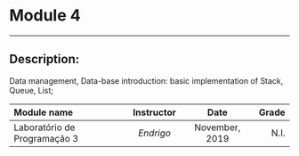 # Module 4

--- 

## Description: 
Data management, Data-base introduction: basic implementation of Stack, Queue, List;

| Module name | Instructor | Date | Grade |
| :---------- | :--------: | :---: | ----: |
| Laboratório de Programação 3 | *Endrigo* | November, 2019 | N.I. |
